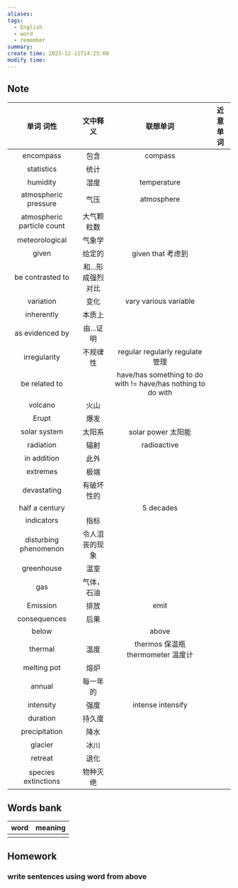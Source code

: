 ```yaml
---
aliases: 
tags:
  - English
  - word
  - remember
summary: 
create time: 2023-12-11T14:25:00
modify time:
---
```

## Note

|         单词 词性          |     文中释义      |                           联想单词                           | 近意单词 |
|:--------------------------:|:-----------------:|:------------------------------------------------------------:|:--------:|
|         encompass          |       包含        |                           compass                            |          |
|         statistics         |       统计        |                                                              |          |
|          humidity          |       湿度        |                         temperature                          |          |
|    atmospheric pressure    |       气压        |                          atmosphere                          |          |
| atmospheric particle count |    大气颗粒数     |                                                              |          |
|       meteorological       |      气象学       |                                                              |          |
|           given            |      给定的       |                      given that 考虑到                       |          |
|      be contrasted to      | 和...形成强烈对比 |                                                              |          |
|         variation          |       变化        |                    vary various variable                     |          |
|         inherently         |      本质上       |                                                              |          |
|      as evidenced by       |     由...证明     |                                                              |          |
|        irregularity        |     不规律性      |               regular regularly regulate 管理                |          |
|       be related to        |                   | have/has something to do with != have/has nothing to do with |          |
|          volcano           |       火山        |                                                              |          |
|           Erupt            |       爆发        |                                                              |          |
|        solar system        |      太阳系       |                      solar power 太阳能                      |          |
|         radiation          |       辐射        |                         radioactive                          |          |
|        in addition         |       此外        |                                                              |          |
|          extremes          |       极端        |                                                              |          |
|        devastating         |    有破坏性的     |                                                              |          |
|       half a century       |                   |                          5 decades                           |          |
|         indicators         |       指标        |                                                              |          |
|   disturbing phenomenon    |  令人沮丧的现象   |                                                              |          |
|         greenhouse         |       温室        |                                                              |          |
|            gas             |    气体，石油     |                                                              |          |
|          Emission          |       排放        |                             emit                             |          |
|        consequences        |       后果        |                                                              |          |
|           below            |                   |                            above                             |          |
|          thermal           |       温度        |              thermos 保温瓶 thermometer 温度计               |          |
|        melting pot         |       熔炉        |                                                              |          |
|           annual           |     每一年的      |                                                              |          |
|         intensity          |       强度        |                      intense intensify                       |          |
|          duration          |      持久度       |                                                              |          |
|       precipitation        |       降水        |                                                              |          |
|          glacier           |       冰川        |                                                              |          |
|          retreat           |       退化        |                                                              |          |
|    species extinctions     | 物种灭绝                  |                                                              |          |

## Words bank

| word | meaning |
| :----: | :------- |
|      |         |
## Homework

### write sentences using word from above
